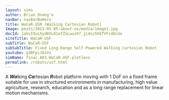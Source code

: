```yaml
---
layout: sims 
author: Brian Onang'o 
navBar: navBarNoHero 
title: WaCaR-USR (Walking Cartesian Robot) 
Image: posts/2023-05-05-about-us/media/image1.jpg 
docId: 1ahvIXucXyd8VL01ofZoLwuzh7_jL4sz5VbTVFc4En3o
siteTitle: WaCaR-USF
subTitle: WaCaR-USF
subSubTitle: Fixed Long-Range Self-Powered Walking Cartesian Robot
youtube: g3BFpiJ8iVs
simName: final.A03.WaCaR-USF-plotless
permalink: /robots/usf.html
---
```

 
A ***Wa***lking  ***Ca***rtesian  ***R***obot platform moving with 1 DoF on a fixed frame suitable for use in structured environments in manufacturing, high value agriculture, research, education and as a long range replacement for linear motion mechanisms.


